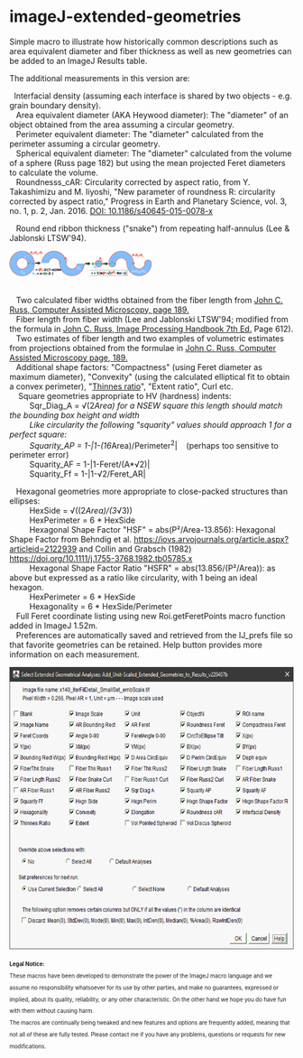 # imageJ-extended-geometries
Simple macro to illustrate how historically common descriptions such as area equivalent diameter and fiber thickness as well as new geometries can be added to an ImageJ Results table.</p><p>The additional measurements in this version are:</p>
  <p> &nbsp;&nbsp;Interfacial density (assuming each interface is shared by two objects - e.g. grain boundary density).<br />
  &nbsp;&nbsp;&nbsp;Area equivalent diameter  (AKA Heywood diameter): The &quot;diameter&quot; of an object obtained from the area assuming a circular geometry.<br />
  &nbsp;&nbsp;&nbsp;Perimeter equivalent diameter: The &quot;diameter&quot; calculated from the perimeter  assuming a circular geometry.<br />
  &nbsp;&nbsp;&nbsp;Spherical equivalent diameter: The &quot;diameter&quot; calculated from the volume of a sphere (Russ page 182) but using the mean projected Feret diameters to calculate the volume.<br />
     &nbsp;&nbsp;&nbsp;Roundnesss_cAR: Circularity corrected by aspect ratio, from Y. Takashimizu and M. Iiyoshi, &quot;New parameter of roundness R: circularity corrected by aspect ratio,&quot; Progress in Earth and Planetary Science, vol. 3, no. 1, p. 2, Jan. 2016. <a href="https://doi.org/10.1186/s40645-015-0078-x"> DOI: 10.1186/s40645-015-0078-x </a><br />
																							  
  &nbsp;&nbsp;&nbsp;Round end ribbon thickness (&quot;snake&quot;) from repeating half-annulus (Lee &amp; Jablonski LTSW'94).
      <p><img src="/images/SnakeDiagram_091420_1014x180_PAL32.png" alt="ribbon thickness from perimeter of snake" width="50%" /></p>
      <br />
  &nbsp;&nbsp;&nbsp;Two calculated fiber widths obtained from the fiber length from <a href="https://www.springer.com/us/book/9781461278689">John C. Russ, Computer Assisted Microscopy, page 189.</a><br />
  &nbsp;&nbsp;&nbsp;Fiber length from fiber width (Lee and Jablonski LTSW'94; modified from the formula in <a href="https://www.crcpress.com/The-Image-Processing-Handbook-Seventh-Edition/Russ-Neal/p/book/9781498740265">John C. Russ, Image Processing Handbook 7th Ed.</a> Page 612).<br />
  &nbsp;&nbsp;&nbsp;Two estimates of fiber length and two examples of volumetric estimates from projections obtained from the formulae in <a href="https://www.springer.com/us/book/9781461278689">John C. Russ, Computer Assisted Microscopy page, 189.</a><br />
  &nbsp;&nbsp;&nbsp;Additional shape factors: &quot;Compactness&quot; (using Feret diameter as maximum diameter), &quot;Convexity&quot; (using the calculated elliptical fit to obtain a convex perimeter), &quot;<a href="https://imagej.net/Shape_Filter" title="see Imagej.net description of Shape Filters">Thinnes ratio</a>&quot;, &quot;Extent ratio&quot;, Curl etc.<br />
  &nbsp;&nbsp;&nbsp; Square geometries appropriate to HV (hardness) indents:<br />
  &nbsp;&nbsp;&nbsp;&nbsp;&nbsp;&nbsp;&nbsp;&nbsp;&nbsp;Sqr_Diag_A = &radic;(2*Area) for a NSEW square this length should match the bounding box height and width<br />
   &nbsp;&nbsp;&nbsp;&nbsp;&nbsp;&nbsp;&nbsp;&nbsp;&nbsp;Like circularity the following &quot;squarity&quot; values should approach 1 for a perfect square:<br />
&nbsp;&nbsp;&nbsp;&nbsp;&nbsp;&nbsp;&nbsp;&nbsp;&nbsp;Squarity_AP = 1-|1-(16*Area)/Perimeter<sup>2</sup>|&nbsp;&nbsp;&nbsp; (perhaps too sensitive to perimeter error) <br /> &nbsp;&nbsp;&nbsp;&nbsp;&nbsp;&nbsp;&nbsp;&nbsp;&nbsp;Squarity_AF = 1-|1-Feret/(A*&radic;2)| <br /> &nbsp;&nbsp;&nbsp;&nbsp;&nbsp;&nbsp;&nbsp;&nbsp;&nbsp;Squarity_Ff = 1-|1-&radic;2/Feret_AR| <br />
    
  &nbsp;&nbsp;&nbsp;Hexagonal geometries more appropriate to close-packed structures than ellipses:<br />
  &nbsp;&nbsp;&nbsp;&nbsp;&nbsp;&nbsp;&nbsp;&nbsp;&nbsp;HexSide = &radic;((2*Area)/(3*&radic;3)) <br />
  &nbsp;&nbsp;&nbsp;&nbsp;&nbsp;&nbsp;&nbsp;&nbsp;&nbsp;HexPerimeter = 6 * HexSide <br />
  &nbsp;&nbsp;&nbsp;&nbsp;&nbsp;&nbsp;&nbsp;&nbsp;&nbsp;Hexagonal Shape Factor &quot;HSF&quot; = abs(P&sup2;/Area-13.856): Hexagonal Shape Factor from Behndig et al. https://iovs.arvojournals.org/article.aspx?articleid=2122939 and Collin and Grabsch (1982) https://doi.org/10.1111/j.1755-3768.1982.tb05785.x <br />
  &nbsp;&nbsp;&nbsp;&nbsp;&nbsp;&nbsp;&nbsp;&nbsp;&nbsp;Hexagonal Shape Factor Ratio &quot;HSFR&quot; = abs(13.856/(P&sup2;/Area)): as above but expressed as a ratio like circularity, with 1 being an ideal hexagon. <br />
  &nbsp;&nbsp;&nbsp;&nbsp;&nbsp;&nbsp;&nbsp;&nbsp;&nbsp;HexPerimeter = 6 * HexSide <br />
  &nbsp;&nbsp;&nbsp;&nbsp;&nbsp;&nbsp;&nbsp;&nbsp;&nbsp;Hexagonality = 6 * HexSide/Perimeter <br />
  &nbsp;&nbsp;&nbsp;Full Feret coordinate listing using new Roi.getFeretPoints macro function added in ImageJ 1.52m.<br />
  &nbsp;&nbsp;&nbsp;Preferences are automatically saved and retrieved from the IJ_prefs file so that favorite geometries can be retained. Help button provides more information on each measurement.</p>
  <p><img src="/images/ASC_Extended_Geometries_Menu_v220407b_PAL32_721x594.png" alt="ASC_Extended Geometries Menu"  height="500" /> </p><sub><sup>
 <strong>Legal Notice:</strong> <br />
These macros have been developed to demonstrate the power of the ImageJ macro language and we assume no responsibility whatsoever for its use by other parties, and make no guarantees, expressed or implied, about its quality, reliability, or any other characteristic. On the other hand we hope you do have fun with them without causing harm.
<br />
The macros are continually being tweaked and new features and options are frequently added, meaning that not all of these are fully tested. Please contact me if you have any problems, questions or requests for new modifications.
 </sup></sub>
</p>
